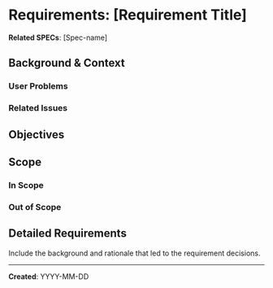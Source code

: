 <!-- SPEC Requirements Template -->

# Requirements: [Requirement Title]
**Related SPECs**: [Spec-name]

## Background & Context

### User Problems

### Related Issues

## Objectives

## Scope

### In Scope

### Out of Scope

## Detailed Requirements

Include the background and rationale that led to the requirement decisions.

---
**Created**: YYYY-MM-DD
